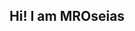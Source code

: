 ## Hi! I am MROseias

<!--
**MROseias/MROseias** is a ✨ _special_ ✨ repository because its `README.md` (this file) appears on your GitHub profile.

Here are some ideas to get you started:

- 🔭 Data Analysis and Embedded Systems Developer
- 🌱 Strengthen my programming skills: Python, C/C++, C# and Linux

![Anurag's GitHub stats](https://github-readme-stats.vercel.app/api?username=anuraghazra&theme=dark&show_icons=true)
